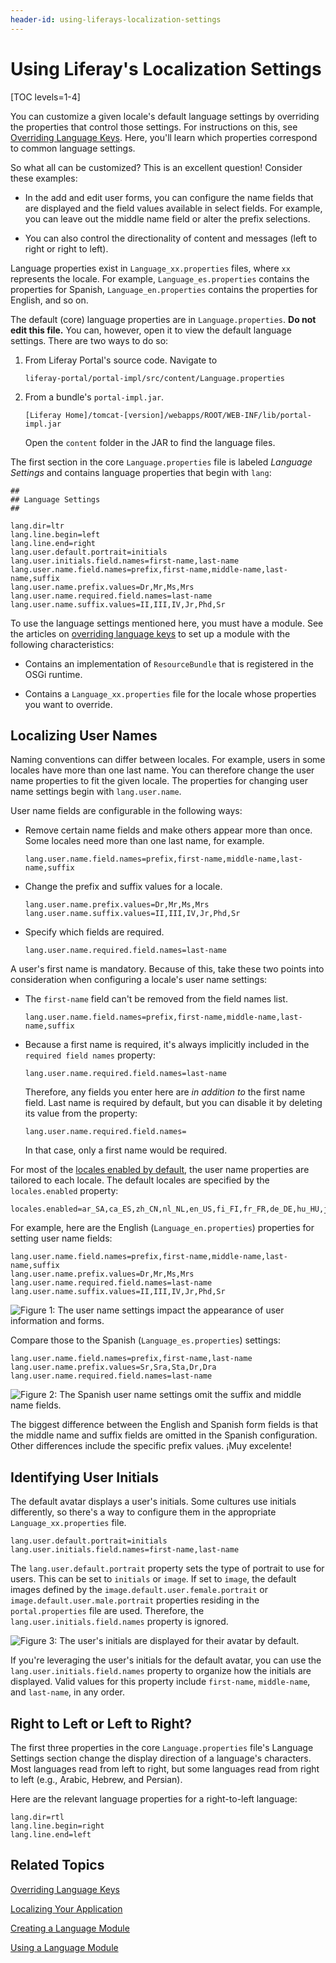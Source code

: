 ```yaml
---
header-id: using-liferays-localization-settings
---
```


# Using Liferay's Localization Settings

[TOC levels=1-4]

You can customize a given locale's default language settings by overriding the 
properties that control those settings. For instructions on this, see 
[Overriding Language Keys](/docs/7-2/customization/-/knowledge_base/c/overriding-language-keys). 
Here, you'll learn which properties correspond to common language settings. 

So what all can be customized? This is an excellent question! Consider these 
examples: 

-   In the add and edit user forms, you can configure the name fields that are 
    displayed and the field values available in select fields. For example, you 
    can leave out the middle name field or alter the prefix selections. 

-   You can also control the directionality of content and messages (left to 
    right or right to left). 

Language properties exist in `Language_xx.properties` files, where `xx` 
represents the locale. For example, `Language_es.properties` contains the 
properties for Spanish, `Language_en.properties` contains the properties for 
English, and so on. 

The default (core) language properties are in `Language.properties`. 
**Do not edit this file.** You can, however, open it to view the default 
language settings. There are two ways to do so: 

1.  From Liferay Portal's source code. Navigate to 

        liferay-portal/portal-impl/src/content/Language.properties

2.  From a bundle's `portal-impl.jar`.

        [Liferay Home]/tomcat-[version]/webapps/ROOT/WEB-INF/lib/portal-impl.jar

    Open the `content` folder in the JAR to find the language files. 

The first section in the core `Language.properties` file is labeled *Language 
Settings* and contains language properties that begin with `lang`: 

```properties
##
## Language Settings
##

lang.dir=ltr
lang.line.begin=left
lang.line.end=right
lang.user.default.portrait=initials
lang.user.initials.field.names=first-name,last-name
lang.user.name.field.names=prefix,first-name,middle-name,last-name,suffix
lang.user.name.prefix.values=Dr,Mr,Ms,Mrs
lang.user.name.required.field.names=last-name
lang.user.name.suffix.values=II,III,IV,Jr,Phd,Sr
```

To use the language settings mentioned here, you must have a module. See the 
articles on 
[overriding language keys](/docs/7-2/customization/-/knowledge_base/c/overriding-language-keys)
to set up a module with the following characteristics: 

-   Contains an implementation of `ResourceBundle` that is registered in the 
    OSGi runtime. 

-   Contains a `Language_xx.properties` file for the locale whose properties you 
    want to override. 

## Localizing User Names

Naming conventions can differ between locales. For example, users in some 
locales have more than one last name. You can therefore change the user name 
properties to fit the given locale. The properties for changing user name 
settings begin with `lang.user.name`. 

User name fields are configurable in the following ways: 

-   Remove certain name fields and make others appear more than once. Some 
    locales need more than one last name, for example. 

    ```properties
    lang.user.name.field.names=prefix,first-name,middle-name,last-name,suffix
    ```

-   Change the prefix and suffix values for a locale.

    ```properties
    lang.user.name.prefix.values=Dr,Mr,Ms,Mrs
    lang.user.name.suffix.values=II,III,IV,Jr,Phd,Sr
    ```

-   Specify which fields are required.

    ```properties
    lang.user.name.required.field.names=last-name
    ```

A user's first name is mandatory. Because of this, take these two points into 
consideration when configuring a locale's user name settings: 

-   The `first-name` field can't be removed from the field names list.

    ```properties
    lang.user.name.field.names=prefix,first-name,middle-name,last-name,suffix
    ```

-   Because a first name is required, it's always implicitly included in the
    `required field names` property: 

    ```properties
    lang.user.name.required.field.names=last-name
    ```

    Therefore, any fields you enter here are *in addition to* the first name 
    field. Last name is required by default, but you can disable it by deleting 
    its value from the property: 

    ```properties
    lang.user.name.required.field.names=
    ```

    In that case, only a first name would be required.

For most of the 
[locales enabled by default](@platform-ref@/7.2-latest/propertiesdoc/portal.properties.html#Languages%20and%20Time%20Zones), 
the user name properties are tailored to each locale. The default locales are 
specified by the `locales.enabled` property: 

```properties
locales.enabled=ar_SA,ca_ES,zh_CN,nl_NL,en_US,fi_FI,fr_FR,de_DE,hu_HU,ja_JP,pt_BR,es_ES,sv_SE
```

For example, here are the English (`Language_en.properties`) properties for 
setting user name fields: 

```properties
lang.user.name.field.names=prefix,first-name,middle-name,last-name,suffix
lang.user.name.prefix.values=Dr,Mr,Ms,Mrs
lang.user.name.required.field.names=last-name
lang.user.name.suffix.values=II,III,IV,Jr,Phd,Sr
```

![Figure 1: The user name settings impact the appearance of user information and forms.](../../images/english-user-name-fields.png)

Compare those to the Spanish (`Language_es.properties`) settings:

```properties
lang.user.name.field.names=prefix,first-name,last-name
lang.user.name.prefix.values=Sr,Sra,Sta,Dr,Dra
lang.user.name.required.field.names=last-name
```

![Figure 2: The Spanish user name settings omit the suffix and middle name fields.](../../images/spanish-user-name-fields.png)

The biggest difference between the English and Spanish form fields is that the 
middle name and suffix fields are omitted in the Spanish configuration. Other 
differences include the specific prefix values. ¡Muy excelente! 

## Identifying User Initials

The default avatar displays a user's initials. Some cultures use initials
differently, so there's a way to configure them in the appropriate 
`Language_xx.properties` file.

```properties
lang.user.default.portrait=initials
lang.user.initials.field.names=first-name,last-name
```

The `lang.user.default.portrait` property sets the type of portrait to use for
users. This can be set to `initials` or `image`. If set to `image`, the default
images defined by the `image.default.user.female.portrait` or
`image.default.user.male.portrait` properties residing in the
`portal.properties` file are used. Therefore, the
`lang.user.initials.field.names` property is ignored.

![Figure 3: The user's initials are displayed for their avatar by default.](../../images/initials-avatar.png)

If you're leveraging the user's initials for the default avatar, you can use the 
`lang.user.initials.field.names` property to organize how the initials are 
displayed. Valid values for this property include `first-name`, `middle-name`, 
and `last-name`, in any order. 

## Right to Left or Left to Right?

The first three properties in the core `Language.properties` file's Language 
Settings section change the display direction of a language's characters. Most 
languages read from left to right, but some languages read from right to left 
(e.g., Arabic, Hebrew, and Persian). 

Here are the relevant language properties for a right-to-left language: 

```properties
lang.dir=rtl
lang.line.begin=right
lang.line.end=left
```

## Related Topics

[Overriding Language Keys](/docs/7-2/customization/-/knowledge_base/c/overriding-language-keys)

[Localizing Your Application](/docs/7-2/frameworks/-/knowledge_base/f/localizing-your-application)

[Creating a Language Module](/docs/7-2/frameworks/-/knowledge_base/f/creating-a-language-module)

[Using a Language Module](/docs/7-2/frameworks/-/knowledge_base/f/using-a-language-module)
